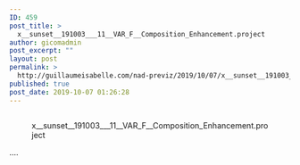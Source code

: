 ```yaml
---
ID: 459
post_title: >
  x__sunset__191003___11__VAR_F__Composition_Enhancement.project
author: gicomadmin
post_excerpt: ""
layout: post
permalink: >
  http://guillaumeisabelle.com/nad-previz/2019/10/07/x__sunset__191003___11__var_f__composition_enhancement-project/
published: true
post_date: 2019-10-07 01:26:28
---
```

<!-- wp:image {"id":460} --><figure class="wp-block-image">

<img src="http://guillaumeisabelle.com/nad-previz/wp-content/uploads/sites/19/2019/10/image-8.png" alt="" class="wp-image-460" /><figcaption>x\_\_sunset\_\_191003_\_\_11\_\_VAR_F__Composition_Enhancement.project</figcaption></figure> <!-- /wp:image -->

<!-- wp:paragraph -->

....

<!-- /wp:paragraph -->